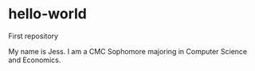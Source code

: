 # hello-world
First repository

My name is Jess. I am a CMC Sophomore majoring in Computer Science and Economics. 
